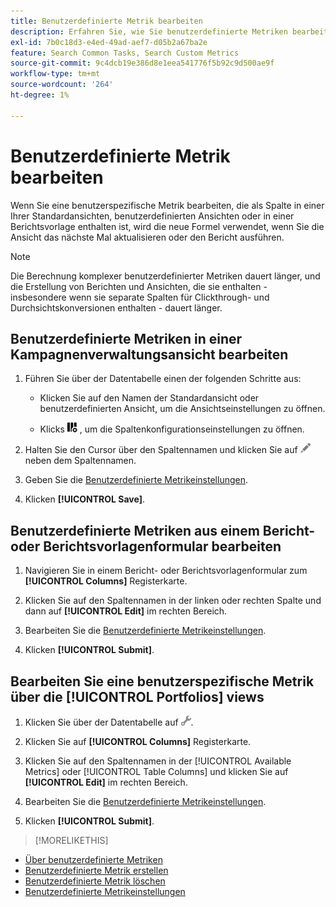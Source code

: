 ```yaml
---
title: Benutzerdefinierte Metrik bearbeiten
description: Erfahren Sie, wie Sie benutzerdefinierte Metriken bearbeiten, die aus Standardmetriken berechnet werden.
exl-id: 7b0c18d3-e4ed-49ad-aef7-d05b2a67ba2e
feature: Search Common Tasks, Search Custom Metrics
source-git-commit: 9c4dcb19e386d8e1eea541776f5b92c9d500ae9f
workflow-type: tm+mt
source-wordcount: '264'
ht-degree: 1%

---
```


# Benutzerdefinierte Metrik bearbeiten

Wenn Sie eine benutzerspezifische Metrik bearbeiten, die als Spalte in einer Ihrer Standardansichten, benutzerdefinierten Ansichten oder in einer Berichtsvorlage enthalten ist, wird die neue Formel verwendet, wenn Sie die Ansicht das nächste Mal aktualisieren oder den Bericht ausführen.

>[!NOTE]
>
>Die Berechnung komplexer benutzerdefinierter Metriken dauert länger, und die Erstellung von Berichten und Ansichten, die sie enthalten - insbesondere wenn sie separate Spalten für Clickthrough- und Durchsichtskonversionen enthalten - dauert länger.

## Benutzerdefinierte Metriken in einer Kampagnenverwaltungsansicht bearbeiten

1. Führen Sie über der Datentabelle einen der folgenden Schritte aus:

   * Klicken Sie auf den Namen der Standardansicht oder benutzerdefinierten Ansicht, um die Ansichtseinstellungen zu öffnen.

   * Klicks ![Benutzerdefinierte Spalten](/help/search-social-commerce/assets/custom-columns.png "Benutzerdefinierte Spalten") , um die Spaltenkonfigurationseinstellungen zu öffnen.

1. Halten Sie den Cursor über den Spaltennamen und klicken Sie auf ![Bearbeiten](/help/search-social-commerce/assets/edit.png "Bearbeiten") neben dem Spaltennamen.

1. Geben Sie die [Benutzerdefinierte Metrikeinstellungen](custom-metric-settings.md).

1. Klicken **[!UICONTROL Save]**.

## Benutzerdefinierte Metriken aus einem Bericht- oder Berichtsvorlagenformular bearbeiten

1. Navigieren Sie in einem Bericht- oder Berichtsvorlagenformular zum **[!UICONTROL Columns]** Registerkarte.

1. Klicken Sie auf den Spaltennamen in der linken oder rechten Spalte und dann auf **[!UICONTROL Edit]** im rechten Bereich.

1. Bearbeiten Sie die [Benutzerdefinierte Metrikeinstellungen](custom-metric-settings.md).

1. Klicken **[!UICONTROL Submit]**.

## Bearbeiten Sie eine benutzerspezifische Metrik über die [!UICONTROL Portfolios] views

1. Klicken Sie über der Datentabelle auf ![Auswahl bearbeiten](/help/search-social-commerce/assets/view-settings.png "Auswahl bearbeiten").

1. Klicken Sie auf **[!UICONTROL Columns]** Registerkarte.

1. Klicken Sie auf den Spaltennamen in der [!UICONTROL Available Metrics] oder [!UICONTROL Table Columns] und klicken Sie auf **[!UICONTROL Edit]** im rechten Bereich.

1. Bearbeiten Sie die [Benutzerdefinierte Metrikeinstellungen](custom-metric-settings.md).

1. Klicken **[!UICONTROL Submit]**.

>[!MORELIKETHIS]
>
* [Über benutzerdefinierte Metriken](custom-metric-about.md)
* [Benutzerdefinierte Metrik erstellen](custom-metric-create.md)
* [Benutzerdefinierte Metrik löschen](custom-metric-delete.md)
* [Benutzerdefinierte Metrikeinstellungen](custom-metric-settings.md)
